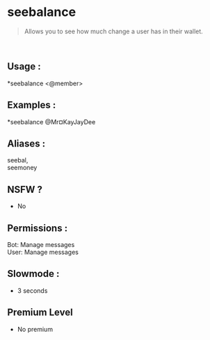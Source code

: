 # seebalance

> Allows you to see how much change a user has in their wallet.

<br>

## Usage :

*seebalance <@member>

## Examples :

*seebalance @Mr¤KayJayDee

## Aliases :

seebal,
<br>seemoney

## NSFW ?

- No

## Permissions :

Bot: Manage messages
<br>
User: Manage messages

## Slowmode :

- 3 seconds

## Premium Level

- No premium